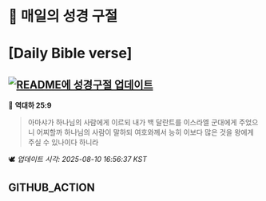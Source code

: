# 🙏 매일의 성경 구절
# [Daily Bible verse]
## [![README에 성경구절 업데이트](https://github.com/DONGSUKA/first_test/actions/workflows/update-readme-bible.yml/badge.svg)](https://github.com/DONGSUKA/first_test/actions/workflows/update-readme-bible.yml)
<!-- START_BIBLE_VERSE -->
📖 **역대하 25:9**
> 아마샤가 하나님의 사람에게 이르되 내가 백 달란트를 이스라엘 군대에게 주었으니 어찌할까 하나님의 사람이 말하되 여호와께서 능히 이보다 많은 것을 왕에게 주실 수 있나이다 하니라

🕊️ _업데이트 시각: 2025-08-10 16:56:37 KST_
  <!-- END_BIBLE_VERSE -->
## GITHUB_ACTION
